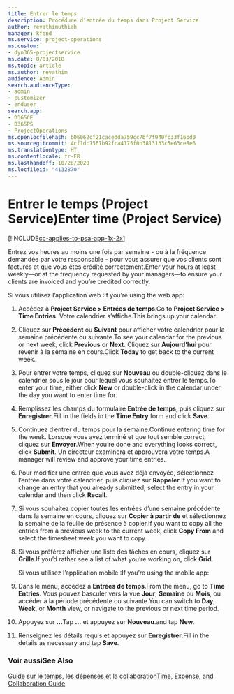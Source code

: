 ```yaml
---
title: Entrer le temps
description: Procédure d’entrée du temps dans Project Service
author: revathimuthiah
manager: kfend
ms.service: project-operations
ms.custom:
- dyn365-projectservice
ms.date: 8/03/2018
ms.topic: article
ms.author: revathim
audience: Admin
search.audienceType:
- admin
- customizer
- enduser
search.app:
- D365CE
- D365PS
- ProjectOperations
ms.openlocfilehash: b06062cf21cacedda759cc7bf7f940fc33f16bd0
ms.sourcegitcommit: 4cf1dc1561b92fca4175f0b3813133c5e63ce8e6
ms.translationtype: HT
ms.contentlocale: fr-FR
ms.lasthandoff: 10/28/2020
ms.locfileid: "4132870"
---
```

# <a name="enter-time-project-service"></a><span data-ttu-id="425fe-103">Entrer le temps (Project Service)</span><span class="sxs-lookup"><span data-stu-id="425fe-103">Enter time (Project Service)</span></span>

[!INCLUDE[cc-applies-to-psa-app-1x-2x](../includes/cc-applies-to-psa-app-1x-2x.md)]

<span data-ttu-id="425fe-104">Entrez vos heures au moins une fois par semaine - ou à la fréquence demandée par votre responsable - pour vous assurer que vos clients sont facturés et que vous êtes crédité correctement.</span><span class="sxs-lookup"><span data-stu-id="425fe-104">Enter your hours at least weekly—or at the frequency requested by your managers—to ensure your clients are invoiced and you’re credited correctly.</span></span>  
  
 <span data-ttu-id="425fe-105">Si vous utilisez l’application web :</span><span class="sxs-lookup"><span data-stu-id="425fe-105">If you’re using the web app:</span></span>  
  
1. <span data-ttu-id="425fe-106">Accédez à **Project Service > Entrées de temps**.</span><span class="sxs-lookup"><span data-stu-id="425fe-106">Go to **Project Service > Time Entries**.</span></span> <span data-ttu-id="425fe-107">Votre calendrier s’affiche.</span><span class="sxs-lookup"><span data-stu-id="425fe-107">This brings up your calendar.</span></span>  
  
2. <span data-ttu-id="425fe-108">Cliquez sur **Précédent** ou **Suivant** pour afficher votre calendrier pour la semaine précédente ou suivante.</span><span class="sxs-lookup"><span data-stu-id="425fe-108">To see your calendar for the previous or next week, click **Previous** or **Next**.</span></span> <span data-ttu-id="425fe-109">Cliquez sur **Aujourd’hui** pour revenir à la semaine en cours.</span><span class="sxs-lookup"><span data-stu-id="425fe-109">Click **Today** to get back to the current week.</span></span>  
  
3. <span data-ttu-id="425fe-110">Pour entrer votre temps, cliquez sur **Nouveau** ou double-cliquez dans le calendrier sous le jour pour lequel vous souhaitez entrer le temps.</span><span class="sxs-lookup"><span data-stu-id="425fe-110">To enter your time, either click **New** or double-click in the calendar under the day you want to enter time for.</span></span>  
  
4. <span data-ttu-id="425fe-111">Remplissez les champs du formulaire **Entrée de temps**, puis cliquez sur **Enregistrer**.</span><span class="sxs-lookup"><span data-stu-id="425fe-111">Fill in the fields in the **Time Entry** form and click **Save**.</span></span>  
  
5. <span data-ttu-id="425fe-112">Continuez d’entrer du temps pour la semaine.</span><span class="sxs-lookup"><span data-stu-id="425fe-112">Continue entering time for the week.</span></span> <span data-ttu-id="425fe-113">Lorsque vous avez terminé et que tout semble correct, cliquez sur **Envoyer**.</span><span class="sxs-lookup"><span data-stu-id="425fe-113">When you’re done and everything looks correct, click **Submit**.</span></span> <span data-ttu-id="425fe-114">Un directeur examinera et approuvera votre temps.</span><span class="sxs-lookup"><span data-stu-id="425fe-114">A manager will review and approve your time entries.</span></span>  
  
6. <span data-ttu-id="425fe-115">Pour modifier une entrée que vous avez déjà envoyée, sélectionnez l’entrée dans votre calendrier, puis cliquez sur **Rappeler**.</span><span class="sxs-lookup"><span data-stu-id="425fe-115">If you want to change an entry that you already submitted, select the entry in your calendar and then click **Recall**.</span></span>  
  
7. <span data-ttu-id="425fe-116">Si vous souhaitez copier toutes les entrées d’une semaine précédente dans la semaine en cours, cliquez sur **Copier à partir de** et sélectionnez la semaine de la feuille de présence à copier.</span><span class="sxs-lookup"><span data-stu-id="425fe-116">If you want to copy all the entries from a previous week to the current week, click **Copy From** and select the timesheet week you want to copy.</span></span>  
  
8. <span data-ttu-id="425fe-117">Si vous préférez afficher une liste des tâches en cours, cliquez sur **Grille**.</span><span class="sxs-lookup"><span data-stu-id="425fe-117">If you’d rather see a list of what you’re working on, click **Grid**.</span></span>  
  
   <span data-ttu-id="425fe-118">Si vous utilisez l’application mobile :</span><span class="sxs-lookup"><span data-stu-id="425fe-118">If you’re using the mobile app:</span></span>  
  
9. <span data-ttu-id="425fe-119">Dans le menu, accédez à **Entrées de temps**.</span><span class="sxs-lookup"><span data-stu-id="425fe-119">From the menu, go to **Time Entries**.</span></span>     <span data-ttu-id="425fe-120">Vous pouvez basculer vers la vue **Jour**, **Semaine** ou **Mois**, ou accéder à la période précédente ou suivante.</span><span class="sxs-lookup"><span data-stu-id="425fe-120">You can switch to **Day**, **Week**, or **Month** view, or navigate to the previous or next time period.</span></span>  
  
10. <span data-ttu-id="425fe-121">Appuyez sur **…**</span><span class="sxs-lookup"><span data-stu-id="425fe-121">Tap **…**</span></span> <span data-ttu-id="425fe-122">et appuyez sur **Nouveau**.</span><span class="sxs-lookup"><span data-stu-id="425fe-122">and tap **New**.</span></span>  
  
11. <span data-ttu-id="425fe-123">Renseignez les détails requis et appuyez sur **Enregistrer**.</span><span class="sxs-lookup"><span data-stu-id="425fe-123">Fill in the details as necessary and tap **Save**.</span></span>  
  
### <a name="see-also"></a><span data-ttu-id="425fe-124">Voir aussi</span><span class="sxs-lookup"><span data-stu-id="425fe-124">See Also</span></span>  
 [<span data-ttu-id="425fe-125">Guide sur le temps, les dépenses et la collaboration</span><span class="sxs-lookup"><span data-stu-id="425fe-125">Time, Expense, and Collaboration Guide</span></span>](../psa/time-expense-collaboration-guide.md)
